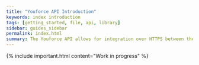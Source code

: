 ```yaml
---
title: "Youforce API Introduction"
keywords: index introduction
tags: [getting_started, file, api, library]
sidebar: guides_sidebar
permalink: index.html
summary: The Youforce API allows for integration over HTTPS between the Beaufort HR core system and external systems in the context of the supported domains.
---
```


{% include important.html content="Work in progress" %}
